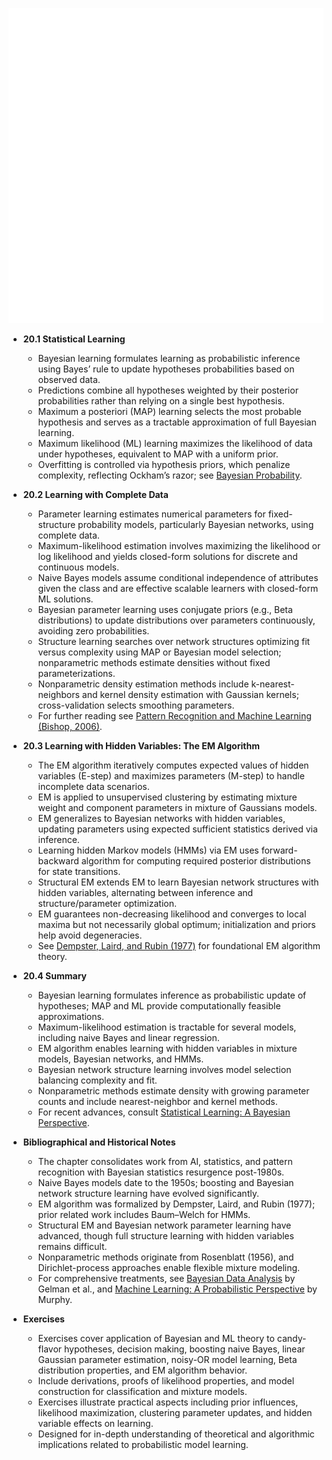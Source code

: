 ![AMA-ch20-learning-probabilistic](AMA-ch20-learning-probabilistic.best.png)

- **20.1 Statistical Learning**
  - Bayesian learning formulates learning as probabilistic inference using Bayes’ rule to update hypotheses probabilities based on observed data.
  - Predictions combine all hypotheses weighted by their posterior probabilities rather than relying on a single best hypothesis.
  - Maximum a posteriori (MAP) learning selects the most probable hypothesis and serves as a tractable approximation of full Bayesian learning.
  - Maximum likelihood (ML) learning maximizes the likelihood of data under hypotheses, equivalent to MAP with a uniform prior.
  - Overfitting is controlled via hypothesis priors, which penalize complexity, reflecting Ockham’s razor; see [Bayesian Probability](https://en.wikipedia.org/wiki/Bayesian_probability).

- **20.2 Learning with Complete Data**
  - Parameter learning estimates numerical parameters for fixed-structure probability models, particularly Bayesian networks, using complete data.
  - Maximum-likelihood estimation involves maximizing the likelihood or log likelihood and yields closed-form solutions for discrete and continuous models.
  - Naive Bayes models assume conditional independence of attributes given the class and are effective scalable learners with closed-form ML solutions.
  - Bayesian parameter learning uses conjugate priors (e.g., Beta distributions) to update distributions over parameters continuously, avoiding zero probabilities.
  - Structure learning searches over network structures optimizing fit versus complexity using MAP or Bayesian model selection; nonparametric methods estimate densities without fixed parameterizations.
  - Nonparametric density estimation methods include k-nearest-neighbors and kernel density estimation with Gaussian kernels; cross-validation selects smoothing parameters.
  - For further reading see [Pattern Recognition and Machine Learning (Bishop, 2006)](https://www.microsoft.com/en-us/research/people/cmbishop/prml-book/).

- **20.3 Learning with Hidden Variables: The EM Algorithm**
  - The EM algorithm iteratively computes expected values of hidden variables (E-step) and maximizes parameters (M-step) to handle incomplete data scenarios.
  - EM is applied to unsupervised clustering by estimating mixture weight and component parameters in mixture of Gaussians models.
  - EM generalizes to Bayesian networks with hidden variables, updating parameters using expected sufficient statistics derived via inference.
  - Learning hidden Markov models (HMMs) via EM uses forward-backward algorithm for computing required posterior distributions for state transitions.
  - Structural EM extends EM to learn Bayesian network structures with hidden variables, alternating between inference and structure/parameter optimization.
  - EM guarantees non-decreasing likelihood and converges to local maxima but not necessarily global optimum; initialization and priors help avoid degeneracies.
  - See [Dempster, Laird, and Rubin (1977)](https://projecteuclid.org/euclid.aos/1176344552) for foundational EM algorithm theory.

- **20.4 Summary**
  - Bayesian learning formulates inference as probabilistic update of hypotheses; MAP and ML provide computationally feasible approximations.
  - Maximum-likelihood estimation is tractable for several models, including naive Bayes and linear regression.
  - EM algorithm enables learning with hidden variables in mixture models, Bayesian networks, and HMMs.
  - Bayesian network structure learning involves model selection balancing complexity and fit.
  - Nonparametric methods estimate density with growing parameter counts and include nearest-neighbor and kernel methods.
  - For recent advances, consult [Statistical Learning: A Bayesian Perspective](https://www.cambridge.org/core/books/statistical-learning/45E1521B299C14398DB3F122EC1B3B7E).

- **Bibliographical and Historical Notes**
  - The chapter consolidates work from AI, statistics, and pattern recognition with Bayesian statistics resurgence post-1980s.
  - Naive Bayes models date to the 1950s; boosting and Bayesian network structure learning have evolved significantly.
  - EM algorithm was formalized by Dempster, Laird, and Rubin (1977); prior related work includes Baum–Welch for HMMs.
  - Structural EM and Bayesian network parameter learning have advanced, though full structure learning with hidden variables remains difficult.
  - Nonparametric methods originate from Rosenblatt (1956), and Dirichlet-process approaches enable flexible mixture modeling.
  - For comprehensive treatments, see [Bayesian Data Analysis](https://www.stat.columbia.edu/~gelman/book/) by Gelman et al., and [Machine Learning: A Probabilistic Perspective](https://mitpress.mit.edu/books/machine-learning) by Murphy.

- **Exercises**
  - Exercises cover application of Bayesian and ML theory to candy-flavor hypotheses, decision making, boosting naive Bayes, linear Gaussian parameter estimation, noisy-OR model learning, Beta distribution properties, and EM algorithm behavior.
  - Include derivations, proofs of likelihood properties, and model construction for classification and mixture models.
  - Exercises illustrate practical aspects including prior influences, likelihood maximization, clustering parameter updates, and hidden variable effects on learning.
  - Designed for in-depth understanding of theoretical and algorithmic implications related to probabilistic model learning.

